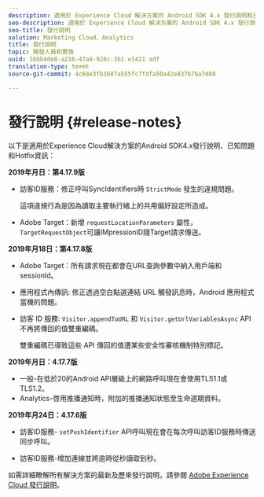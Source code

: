 ```yaml
---
description: 適用於 Experience Cloud 解決方案的 Android SDK 4.x 發行說明和已知問題。
seo-description: 適用於 Experience Cloud 解決方案的 Android SDK 4.x 發行說明和已知問題。
seo-title: 發行說明
solution: Marketing Cloud、Analytics
title: 發行說明
topic: 開發人員和實施
uuid: 16bb4de8-a216-47a8-928c-3b1 e1421 adf
translation-type: tm+mt
source-git-commit: 4c68e3fb3687a555fc7fdfa50a42e837b76a7d88

---
```



# 發行說明 {#release-notes}

以下是適用於Experience Cloud解決方案的Android SDK4.x發行說明、已知問題和Hotfix資訊：

**2019年月日：第4.17.9版**

* 訪客ID服務：修正呼叫SyncIdentifiers時 `StrictMode` 發生的違規問題。

   這項違規行為是因為讀取主要執行緒上的共用偏好設定所造成。

* Adobe Target：新增 `requestLocationParameters` 屬性， `TargetRequestObject`可讓IMpressionID隨Target請求傳送。

**2019年月18日：第4.17.8版**

* Adobe Target：所有請求現在都會在URL查詢參數中納入用戶端和sessionId。
* 應用程式內傳訊: 修正透過空白點選連結 URL 觸發訊息時，Android 應用程式當機的問題。
* 訪客 ID 服務: `Visitor.appendToURL` 和 `Visitor.getUrlVariablesAsync` API 不再將傳回的值雙重編碼。

   雙重編碼已導致這些 API 傳回的值遭某些安全性審核機制特別標記。

**2019年月日：4.17.7版**

* 一般-在低於20的Android API層級上的網路呼叫現在會使用TLS1.1或TLS1.2。
* Analytics-啓用推播通知時，附加的推播通知狀態至生命週期資料。

**2019年月24日：4.17.6版**

* 訪客ID服務-
   `setPushIdentifier` API呼叫現在會在每次呼叫訪客ID服務時傳送同步呼叫。

* 訪客ID服務-增加連線並將逾時從秒讀取到秒。


如需詳細瞭解所有解決方案的最新及歷來發行說明，請參閱 [Adobe Experience Cloud 發行說明](https://marketing.adobe.com/resources/help/en_US/whatsnew/)。
